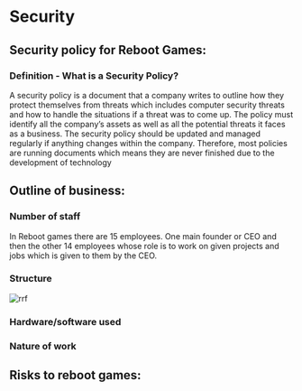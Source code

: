 # Security

## Security policy for Reboot Games:

### Definition - What is a Security Policy?

A security policy is a document that a company writes to outline how they protect themselves from threats which includes computer security threats and how to handle the situations if a threat was to come up. The policy must identify all the company’s assets as well as all the potential threats it faces as a business. The security policy should be updated and managed regularly if anything changes within the company. Therefore, most policies are running documents which means they are never finished due to the development of technology  

## Outline of business:

### Number of staff

In Reboot games there are 15 employees. One main founder or CEO and then the other 14 employees whose role is to work on given projects and jobs which is given to them by the CEO.

### Structure
![rrf](https://user-images.githubusercontent.com/31927415/40374020-1b62b3e2-5de0-11e8-9b3b-d471f308e226.JPG)

### Hardware/software used

### Nature of work

## Risks to reboot games:
